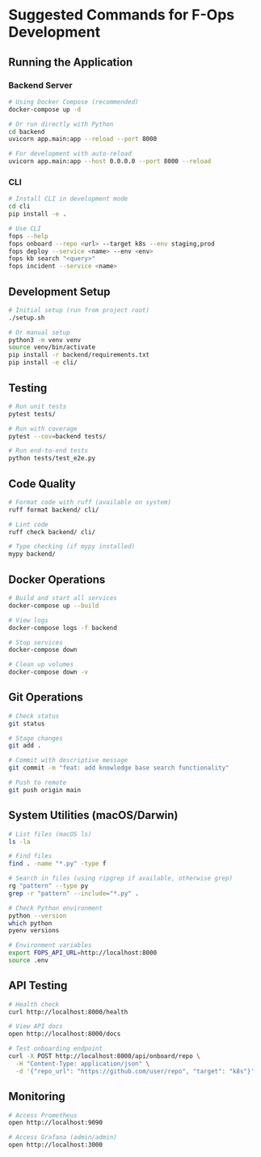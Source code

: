 # Suggested Commands for F-Ops Development

## Running the Application

### Backend Server
```bash
# Using Docker Compose (recommended)
docker-compose up -d

# Or run directly with Python
cd backend
uvicorn app.main:app --reload --port 8000

# For development with auto-reload
uvicorn app.main:app --host 0.0.0.0 --port 8000 --reload
```

### CLI
```bash
# Install CLI in development mode
cd cli
pip install -e .

# Use CLI
fops --help
fops onboard --repo <url> --target k8s --env staging,prod
fops deploy --service <name> --env <env>
fops kb search "<query>"
fops incident --service <name>
```

## Development Setup
```bash
# Initial setup (run from project root)
./setup.sh

# Or manual setup
python3 -m venv venv
source venv/bin/activate
pip install -r backend/requirements.txt
pip install -e cli/
```

## Testing
```bash
# Run unit tests
pytest tests/

# Run with coverage
pytest --cov=backend tests/

# Run end-to-end tests
python tests/test_e2e.py
```

## Code Quality
```bash
# Format code with ruff (available on system)
ruff format backend/ cli/

# Lint code
ruff check backend/ cli/

# Type checking (if mypy installed)
mypy backend/
```

## Docker Operations
```bash
# Build and start all services
docker-compose up --build

# View logs
docker-compose logs -f backend

# Stop services
docker-compose down

# Clean up volumes
docker-compose down -v
```

## Git Operations
```bash
# Check status
git status

# Stage changes
git add .

# Commit with descriptive message
git commit -m "feat: add knowledge base search functionality"

# Push to remote
git push origin main
```

## System Utilities (macOS/Darwin)
```bash
# List files (macOS ls)
ls -la

# Find files
find . -name "*.py" -type f

# Search in files (using ripgrep if available, otherwise grep)
rg "pattern" --type py
grep -r "pattern" --include="*.py" .

# Check Python environment
python --version
which python
pyenv versions

# Environment variables
export FOPS_API_URL=http://localhost:8000
source .env
```

## API Testing
```bash
# Health check
curl http://localhost:8000/health

# View API docs
open http://localhost:8000/docs

# Test onboarding endpoint
curl -X POST http://localhost:8000/api/onboard/repo \
  -H "Content-Type: application/json" \
  -d '{"repo_url": "https://github.com/user/repo", "target": "k8s"}'
```

## Monitoring
```bash
# Access Prometheus
open http://localhost:9090

# Access Grafana (admin/admin)
open http://localhost:3000
```